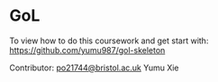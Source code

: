 # GoL
To view how to do this coursework and get start with: https://github.com/yumu987/gol-skeleton

Contributor: po21744@bristol.ac.uk Yumu Xie
